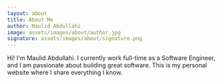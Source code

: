 ```yaml
---
layout: about
title: About Me
author: Maulid Abdullahi
image: assets/images/about/author.jpg
signature: assets/images/about/signature.png
---
```


Hi! I'm Maulid Abdullahi.
I currently work full-time as a Software Engineer, and I am passionate about building great software.
This is my personal website where I share everything I know.